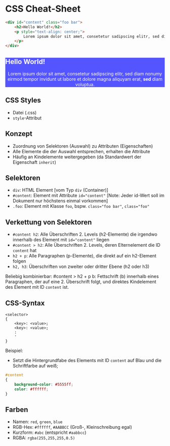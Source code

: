 CSS Cheat-Sheet
===============

```html
<div id="content" class="foo bar">
	<h2>Hello World!</h2>
	<p style="text-align: center;">
		Lorem ipsum dolor sit amet, consetetur sadipscing elitr, sed diam nonumy eirmod tempor invidunt ut labore et dolore magna aliquyam erat, <b>sed</b> diam voluptua.
	</p>
</div>
```

<div style="background-color: #5555ff; color: #fff">
	<h2>Hello World!</h2>
	<p style="text-align: center;">
		Lorem ipsum dolor sit amet, consetetur sadipscing elitr, sed diam nonumy eirmod tempor invidunt ut labore et dolore magna aliquyam erat, <b>sed</b> diam voluptua.
	</p>
</div>

CSS Styles
----------

- Datei (.css)
- `style`-Attribut

Konzept
-------

- Zuordnung von Selektoren (Auswahl) zu Attributen (Eigenschaften)
- Alle Elemente die der Auswahl entsprechen, erhalten die Attribute
- Häufig an Kindelemente weitergegeben (da Standardwert der Eigenschaft `inherit`)

Selektoren
----------

- `div`: HTML Element [vom Typ `div` (Container)]
- `#content`: Element mit Attribute `id="content"` [Note: Jeder id-Wert soll im Dokument nur höchstens einmal vorkommen]
- `.foo`: Element mit Klasse `foo`, bspw. `class="foo bar"`, `class="foo"`

Verkettung von Selektoren
-------------------------

- `#content h2`: Alle Überschriften 2. Levels (h2-Elemente) die irgendwo innerhalb des Element mit `id="content"` liegen
- `#content > h2`: Alle Überschriften 2. Levels, deren Elternelement die ID `content` hat
- `h2 + p`: Alle Paragraphen (p-Elemente), die direkt auf ein h2-Element folgen
- `h2, h3`: Überschriften von zweiter oder dritter Ebene (h2 oder h3)

Beliebig kombinierbar: #content > h2 + p b:
	Fettschrift (b) innerhalb eines Paragraphen, der auf eine 2. Überschrift folgt, und direktes Kindelement des Element mit ID `content` ist.

CSS-Syntax
----------

```
<selector>
{
	<key>: <value>;
	<key>: <value>;
	:
	'
}
```

Beispiel:
- Setzt die Hintergrundfabe des Elements mit ID `content` auf Blau und die Schriftfarbe auf weiß;

```css
#content
{
	background-color: #5555ff;
	color: #ffffff;
}
```

Farben
------

- Namen: `red`, `green`, `blue`
- RGB-Hex: `#ffffff`, `#AABBCC` (Groß-, Kleinschreibung egal)
- Kurzform: `#abc` (entspricht `#aabbcc`)
- RGBA: `rgba(255,255,255,0.5)`


